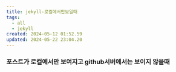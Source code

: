 ```yaml
---
title: jekyll-로컬에서만보일때
tags:
  - all
  - jekyll
created: 2024-05-12 01:52.59
updated: 2024-05-22 23:04.20
---
```



### 포스트가 로컬에서만 보여지고 github서버에서는 보이지 않을때

<!-- 아래는 솔루션이 아니었다. -->

<!-- gitignore에 등록되어 있던 _site를 지워주면 된다.

카테고리를 만들면 _site/categories/카테고리이름/index.html 이 생성된다.
이 index.html에 해당 카테고리에 해당하는 모든 문서가 링크되어 있다.

근데, gitignore에 _site가 등록되어 있었기에 git push origin master 할 때 누락되어서 
github 서버에서는 해당 카테고리 페이지가 없다고 404에러를 발생하였던 것이다.

_site를 gitignore에서 제외 시킨 후 정상동작함을 확인 하였다. -->
